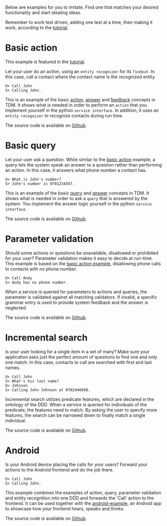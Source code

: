 Below are examples for you to imitate. Find one that matches your desired functionality and start stealing ideas.

Remember to work test driven, adding one test at a time, then making it work, according to the [tutorial](tutorial).


# Basic action

This example is featured in the [tutorial](tutorial).

Let your user do an action, using an `entity recognizer` for its `findout`. In this case, call a contact where the contact name is the recognized entity.

    U> Call John
    S> Calling John.

This is an example of the basic [action](/#actions), [answer](/#answers) and [feedback](/#feedback) concepts in TDM. It shows what is needed in order to perform an `action` that you implement yourself in the python `service interface`. In addition, it uses an `entity recognizer` to recognize contacts during run time.

The source code is available on [Github](https://github.com/Talkamatic/dialogue-domain-descriptions/tree/master/basic_action).


# Basic query

Let your user ask a question. While similar to the [basic action](examples/#basic-action) example, a query lets the system speak an answer to a question rather than performing an action. In this case, it answers what phone number a contact has.

    U> What is John's number?
    S> John's number is 0701234567.

This is an example of the basic [query](/#queries) and [answer](/#answers) concepts in TDM. It shows what is needed in order to ask a `query` that is answered by the system. You implement the answer logic yourself in the python `service interface`.

The source code is available on [Github](https://github.com/Talkamatic/dialogue-domain-descriptions/tree/master/basic_query).


# Parameter validation

Should some actions or questions be unavailable, disallowed or prohibited for your user? Parameter validation makes it easy to decide at run-time. This example is based on the [basic action example](examples/#basic-action), disallowing phone calls to contacts with no phone number.

    U> Call Andy
    S> Andy has no phone number.

When a service is queried for parameters to actions and queries, the parameter is validated against all matching validators. If invalid, a specific grammar entry is used to provide system feedback and the answer is neglected.

The source code is available on [Github](https://github.com/Talkamatic/dialogue-domain-descriptions/tree/master/parameter_validation).


# Incremental search

Is your user looking for a single item in a set of many? Make sure your application asks just the perfect amount of questions to find one and only one match. In this case, contacts to call are searched with first and last names.

    U> Call John
    S> What's his last name?
    U> Johnson
    S> Calling John Johnson at 0702446698.

Incremental search utilizes predicate features, which are declared in the ontology of the DDD. When a service is queried for individuals of the predicate, the features need to match. By asking the user to specify more features, the search can be narrowed down to finally match a single individual.

The source code is available on [Github](https://github.com/Talkamatic/dialogue-domain-descriptions/tree/master/incremental_search).


# Android

Is your Android device placing the calls for your users? Forward your actions to the Android frontend and do the job there.

    U> Call John
    S> Calling John.

This example combines the examples of action, query, parameter validation and entity recognition into one DDD and forwards the 'Call' action to the frontend. It can be used together with the [android-example](https://github.com/Talkamatic/android-example), an Android app to showcase how your frontend hears, speaks and thinks.

The source code is available on [Github](https://github.com/Talkamatic/dialogue-domain-descriptions/tree/master/android).
